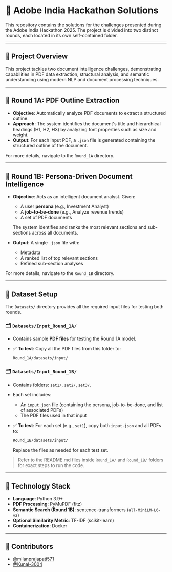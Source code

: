 

# 🎯 Adobe India Hackathon Solutions

This repository contains the solutions for the challenges presented during the Adobe India Hackathon 2025. The project is divided into two distinct rounds, each located in its own self-contained folder.

---

## 🚀 Project Overview

This project tackles two document intelligence challenges, demonstrating capabilities in PDF data extraction, structural analysis, and semantic understanding using modern NLP and document processing techniques.

---

## 📘 Round 1A: PDF Outline Extraction

* **Objective**: Automatically analyze PDF documents to extract a structured outline.
* **Approach**: The system identifies the document's title and hierarchical headings (H1, H2, H3) by analyzing font properties such as size and weight.
* **Output**: For each input PDF, a `.json` file is generated containing the structured outline of the document.

For more details, navigate to the `Round_1A` directory.

---

## 📗 Round 1B: Persona-Driven Document Intelligence

* **Objective**: Acts as an intelligent document analyst. Given:

  * A user **persona** (e.g., Investment Analyst)
  * A **job-to-be-done** (e.g., Analyze revenue trends)
  * A set of PDF documents

  The system identifies and ranks the most relevant sections and sub-sections across all documents.

* **Output**: A single `.json` file with:

  * Metadata
  * A ranked list of top relevant sections
  * Refined sub-section analyses

For more details, navigate to the `Round_1B` directory.

---

## 📂 Dataset Setup

The `Datasets/` directory provides all the required input files for testing both rounds.

### 🗂️ `Datasets/Input_Round_1A/`

* Contains sample **PDF files** for testing the Round 1A model.
* ✅ **To test**: Copy all the PDF files from this folder to:

  ```
  Round_1A/datasets/input/
  ```

### 🗂️ `Datasets/Input_Round_1B/`

* Contains folders: `set1/`, `set2/`, `set3/`.

* Each set includes:

  * An `input.json` file (containing the persona, job-to-be-done, and list of associated PDFs)
  * The PDF files used in that input

* ✅ **To test**: For each set (e.g., `set1`), copy both `input.json` and all PDFs to:

  ```
  Round_1B/datasets/input/
  ```

  Replace the files as needed for each test set.

> Refer to the README.md files inside `Round_1A/` and `Round_1B/` folders for exact steps to run the code.

---

## 🧰 Technology Stack

* **Language**: Python 3.9+
* **PDF Processing**: PyMuPDF (fitz)
* **Semantic Search (Round 1B)**: sentence-transformers (`all-MiniLM-L6-v2`)
* **Optional Similarity Metric**: TF-IDF (scikit-learn)
* **Containerization**: Docker

---

## 👥 Contributors

* [@milanprajapati571](https://github.com/milanprajapati571)
* [@Kunal-3004](https://github.com/Kunal-3004)



